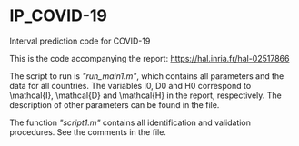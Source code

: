# IP_COVID-19
Interval prediction code for COVID-19

This is the code accompanying the report: https://hal.inria.fr/hal-02517866

The script to run is *"run_main1.m"*, which contains all parameters and the data for all countries.
The variables I0, D0 and H0 correspond to \mathcal{I}, \mathcal{D} and \mathcal{H} in the report, respectively.
The description of other parameters can be found in the file.

The function *"script1.m"* contains all identification and validation procedures.
See the comments in the file.

